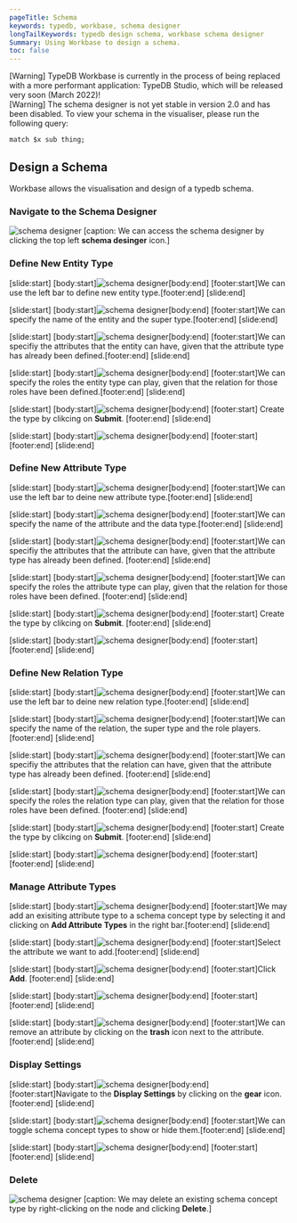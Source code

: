 ```yaml
---
pageTitle: Schema
keywords: typedb, workbase, schema designer
longTailKeywords: typedb design schema, workbase schema designer
Summary: Using Workbase to design a schema.
toc: false
---
```


<div class = "note">
[Warning]
TypeDB Workbase is currently in the process of being replaced with a more performant application: TypeDB Studio, which will be released very soon (March 2022)!
</div>

<div class = "note">
[Warning]
The schema designer is not yet stable in version 2.0 and has been disabled. To view your schema in the visualiser, please run the following query:

```
match $x sub thing;
```
</div>

## Design a Schema
Workbase allows the visualisation and design of a typedb schema.

### Navigate to the Schema Designer

![schema designer](/docs/images/workbase/schema_btn.png)
[caption: We can access the schema designer by clicking the top left **schema desinger** icon.]


### Define New Entity Type
<div class="slideshow">

[slide:start]
[body:start]![schema designer](/docs/images/workbase/schema_define-entity-btn.png)[body:end]
[footer:start]We can use the left bar to define new entity type.[footer:end]
[slide:end]

[slide:start]
[body:start]![schema designer](/docs/images/workbase/schema_define-entity-name-supertype.png)[body:end]
[footer:start]We can specify the name of the entity and the super type.[footer:end]
[slide:end]

[slide:start]
[body:start]![schema designer](/docs/images/workbase/schema_define-entity-has.png)[body:end]
[footer:start]We can specifiy the attributes that the entity can have, given that the attribute type has already been defined.[footer:end]
[slide:end]

[slide:start]
[body:start]![schema designer](/docs/images/workbase/schema_define-entity-plays.png)[body:end]
[footer:start]We can specify the roles the entity type can play, given that the relation for those roles have been defined.[footer:end]
[slide:end]

[slide:start]
[body:start]![schema designer](/docs/images/workbase/schema_define-entity-submit.png)[body:end]
[footer:start] Create the type by clikcing on **Submit**. [footer:end]
[slide:end]

[slide:start]
[body:start]![schema designer](/docs/images/workbase/schema_define-entity-result.png)[body:end]
[footer:start] [footer:end]
[slide:end]

</div>

### Define New Attribute Type
<div class="slideshow">

[slide:start]
[body:start]![schema designer](/docs/images/workbase/schema_define-attribute-btn.png)[body:end]
[footer:start]We can use the left bar to deine new attribute type.[footer:end]
[slide:end]

[slide:start]
[body:start]![schema designer](/docs/images/workbase/schema_define-attribute-name-valuetype.png)[body:end]
[footer:start]We can specify the name of the attribute and the data type.[footer:end]
[slide:end]

[slide:start]
[body:start]![schema designer](/docs/images/workbase/schema_define-attribute-has.png)[body:end]
[footer:start]We can specifiy the attributes that the attribute can have, given that the attribute type has already been defined. [footer:end]
[slide:end]

[slide:start]
[body:start]![schema designer](/docs/images/workbase/schema_define-attribute-plays.png)[body:end]
[footer:start]We can specify the roles the attribute type can play, given that the relation for those roles have been defined. [footer:end]
[slide:end]

[slide:start]
[body:start]![schema designer](/docs/images/workbase/schema_define-attribute-submit.png)[body:end]
[footer:start] Create the type by clikcing on **Submit**. [footer:end]
[slide:end]

[slide:start]
[body:start]![schema designer](/docs/images/workbase/schema_define-attribute-result.png)[body:end]
[footer:start] [footer:end]
[slide:end]

</div>

### Define New Relation Type
<div class="slideshow">

[slide:start]
[body:start]![schema designer](/docs/images/workbase/schema_define-relation-btn.png)[body:end]
[footer:start]We can use the left bar to deine new relation type.[footer:end]
[slide:end]

[slide:start]
[body:start]![schema designer](/docs/images/workbase/schema_define-relation-name-supertype.png)[body:end]
[footer:start]We can specify the name of the relation, the super type and the role players.[footer:end]
[slide:end]

[slide:start]
[body:start]![schema designer](/docs/images/workbase/schema_define-relation-has.png)[body:end]
[footer:start]We can specifiy the attributes that the relation can have, given that the attribute type has already been defined. [footer:end]
[slide:end]

[slide:start]
[body:start]![schema designer](/docs/images/workbase/schema_define-relation-plays.png)[body:end]
[footer:start]We can specify the roles the relation type can play, given that the relation for those roles have been defined. [footer:end]
[slide:end]

[slide:start]
[body:start]![schema designer](/docs/images/workbase/schema_define-relation-submit.png)[body:end]
[footer:start] Create the type by clikcing on **Submit**. [footer:end]
[slide:end]

[slide:start]
[body:start]![schema designer](/docs/images/workbase/schema_define-relation-result.png)[body:end]
[footer:start] [footer:end]
[slide:end]

</div>

### Manage Attribute Types
<div class="slideshow">

[slide:start]
[body:start]![schema designer](/docs/images/workbase/schema_attribute-panel.png)[body:end]
[footer:start]We may add an exisiting attribute type to a schema concept type by selecting it and clicking on **Add Attribute Types** in the right bar.[footer:end]
[slide:end]

[slide:start]
[body:start]![schema designer](/docs/images/workbase/schema_attribute-select.png)[body:end]
[footer:start]Select the attribute we want to add.[footer:end]
[slide:end]

[slide:start]
[body:start]![schema designer](/docs/images/workbase/schema_attribute-add.png)[body:end]
[footer:start]Click **Add**. [footer:end]
[slide:end]

[slide:start]
[body:start]![schema designer](/docs/images/workbase/schema_attribute-added.png)[body:end]
[footer:start] [footer:end]
[slide:end]

[slide:start]
[body:start]![schema designer](/docs/images/workbase/schema_attribute-remove.png)[body:end]
[footer:start]We can remove an attribute by clicking on the **trash** icon next to the attribute. [footer:end]
[slide:end]
</div>

### Display Settings
<div class="slideshow">

[slide:start]
[body:start]![schema designer](/docs/images/workbase/schema_settings-tab.png)[body:end]
[footer:start]Navigate to the **Display Settings** by clicking on the **gear** icon.[footer:end]
[slide:end]

[slide:start]
[body:start]![schema designer](/docs/images/workbase/schema_settings-display-panel.png)[body:end]
[footer:start]We can toggle schema concept types to show or hide them.[footer:end]
[slide:end]

[slide:start]
[body:start]![schema designer](/docs/images/workbase/schema_settings-display-toggled.png)[body:end]
[footer:start] [footer:end]
[slide:end]

</div>

### Delete

![schema designer](/docs/images/workbase/schema_delete.png)
[caption: We may delete an existing schema concept type by right-clicking on the node and clicking **Delete**.]

